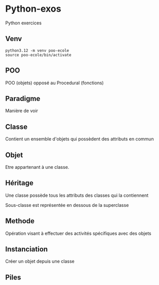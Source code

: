 # Python-exos
Python exercices

## Venv
```
python3.12 -m venv poo-ecole
source poo-ecole/bin/activate
```

## POO 

POO (objets) opposé au Procedural (fonctions)

## Paradigme 
Manière de voir 

## Classe
Contient un ensemble d'objets qui possèdent des attributs en commun

## Objet 
Etre appartenant à une classe.

## Héritage
Une classe possède tous les attributs des classes qui la contiennent

Sous-classe est représentée en dessous de la superclasse

## Methode 
Opération visant à effectuer des activités spécifiques avec des objets

## Instanciation 
Créer un objet depuis une classe

## Piles
